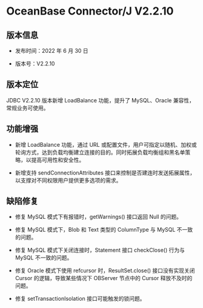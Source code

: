# OceanBase Connector/J V2.2.10

## 版本信息

* 发布时间：2022 年 6 月 30 日

* 版本号：V2.2.10

## 版本定位

JDBC V2.2.10 版本新增 LoadBalance 功能，提升了 MySQL、Oracle 兼容性，常规业务可使用。

## 功能增强

* 新增 LoadBalance 功能，通过 URL 或配置文件，用户可指定以随机、加权或轮询方式，达到负载均衡建立连接的目的。同时拓展负载均衡组和黑名单策略，以提高可用性和安全性。
  
* 新增支持 sendConnectionAttributes 接口来控制是否建连时发送拓展属性，以支撑对不同权限用户提供更多选项的需求。

## 缺陷修复

* 修复 MySQL 模式下有报错时，getWarnings() 接口返回 Null 的问题。

* 修复 MySQL 模式下，Blob 和 Text 类型的 ColumnType 与 MySQL 不一致的问题。

* 修复 MySQL 模式下关闭连接时，Statement 接口 checkClose() 行为与 MySQL 不一致的问题。

* 修复 Oracle 模式下使用 refcursor 时，ResultSet.close() 接口没有实现关闭 Cursor 的逻辑，导致某些情况下 OBServer 节点中的 Cursor 释放不及时的问题。

* 修复 setTransactionIsolation 接口可能触发的锁问题。
